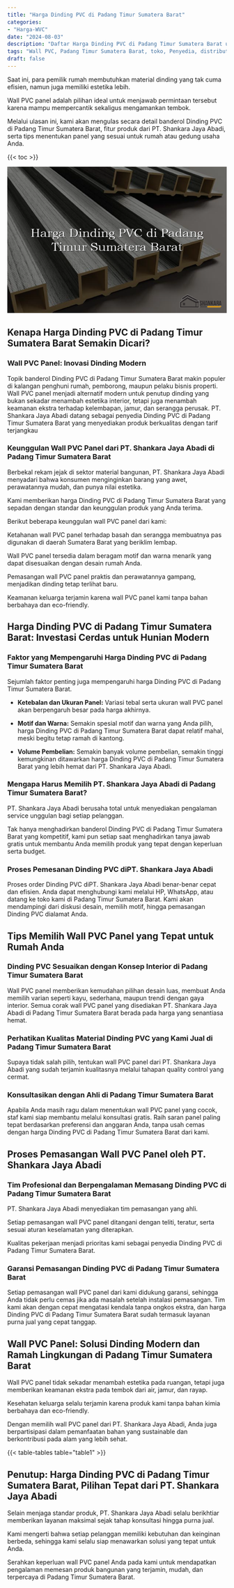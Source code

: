 ```yaml
---
title: "Harga Dinding PVC di Padang Timur Sumatera Barat"
categories: 
- "Harga-WVC"
date: "2024-08-03"
description: "Daftar Harga Dinding PVC di Padang Timur Sumatera Barat untuk hunian, kantor, serta ritel. Produk unggulan, variasi motif, variasi warna menarik, dengan layanan instalasi oleh tenaga ahli profesional serta garansi resmi!|Servis distribusi Dinding PVC di Padang Timur Sumatera Barat bagi keperluan tempat tinggal, perkantoran, maupun toko, dengan produk unggulan dan instalasi oleh teknisi berpengalaman serta garansi resmi.|Pilihan Dinding PVC di Padang Timur Sumatera Barat yang terbukti untuk tempat tinggal, kantor, dan ritel, dengan panel berkualitas dan pemasangan dikerjakan oleh tenaga ahli ahli serta kepastian resmi.|Penyediaan Dinding PVC di Padang Timur Sumatera Barat untuk rumah, office, serta toko, beserta panel terbaik dan pemasangan ditangani oleh tim ahli, dilengkapi beserta garansi resmi.}"
tags: "Wall PVC, Padang Timur Sumatera Barat, toko, Penyedia, distributor"
draft: false
---
```


Saat ini, para pemilik rumah membutuhkan material dinding yang tak cuma efisien, namun juga memiliki estetika lebih.

Wall PVC panel adalah pilihan ideal untuk menjawab permintaan tersebut karena mampu mempercantik sekaligus mengamankan tembok.

Melalui ulasan ini, kami akan mengulas secara detail banderol Dinding PVC di Padang Timur Sumatera Barat, fitur produk dari PT. Shankara Jaya Abadi, serta tips menentukan panel yang sesuai untuk rumah atau gedung usaha Anda.

{{< toc >}}

![Harga Dinding PVC di Padang Timur Sumatera Barat](/images/Harga-WVC/Harga-Dinding-PVC-di-Padang-Timur-Sumatera-Barat.png)


## Kenapa Harga Dinding PVC di Padang Timur Sumatera Barat Semakin Dicari?

### Wall PVC Panel: Inovasi Dinding Modern

Topik banderol Dinding PVC di Padang Timur Sumatera Barat makin populer di kalangan penghuni rumah, pemborong, maupun pelaku bisnis properti. Wall PVC panel menjadi alternatif modern untuk penutup dinding yang bukan sekadar menambah estetika interior, tetapi juga menambah keamanan ekstra terhadap kelembapan, jamur, dan serangga perusak. PT. Shankara Jaya Abadi datang sebagai penyedia Dinding PVC di Padang Timur Sumatera Barat yang menyediakan produk berkualitas dengan tarif terjangkau

### Keunggulan Wall PVC Panel dari PT. Shankara Jaya Abadi di Padang Timur Sumatera Barat

Berbekal rekam jejak di sektor material bangunan, PT. Shankara Jaya Abadi menyadari bahwa konsumen menginginkan barang yang awet, perawatannya mudah, dan punya nilai estetika.

Kami memberikan harga Dinding PVC di Padang Timur Sumatera Barat yang sepadan dengan standar dan keunggulan produk yang Anda terima.

Berikut beberapa keunggulan wall PVC panel dari kami:

Ketahanan wall PVC panel terhadap basah dan serangga membuatnya pas digunakan di daerah Sumatera Barat yang beriklim lembap.

Wall PVC panel tersedia dalam beragam motif dan warna menarik yang dapat disesuaikan dengan desain rumah Anda.

Pemasangan wall PVC panel praktis dan perawatannya gampang, menjadikan dinding tetap terlihat baru.

Keamanan keluarga terjamin karena wall PVC panel kami tanpa bahan berbahaya dan eco-friendly.

## Harga Dinding PVC di Padang Timur Sumatera Barat: Investasi Cerdas untuk Hunian Modern

### Faktor yang Mempengaruhi Harga Dinding PVC di Padang Timur Sumatera Barat

Sejumlah faktor penting juga mempengaruhi harga Dinding PVC di Padang Timur Sumatera Barat.

- **Ketebalan dan Ukuran Panel:** Variasi tebal serta ukuran wall PVC panel akan berpengaruh besar pada harga akhirnya.

- **Motif dan Warna:** Semakin spesial motif dan warna yang Anda pilih, harga Dinding PVC di Padang Timur Sumatera Barat dapat relatif mahal, meski begitu tetap ramah di kantong.

- **Volume Pembelian:** Semakin banyak volume pembelian, semakin tinggi kemungkinan ditawarkan harga Dinding PVC di Padang Timur Sumatera Barat yang lebih hemat dari PT. Shankara Jaya Abadi.

### Mengapa Harus Memilih PT. Shankara Jaya Abadi di Padang Timur Sumatera Barat?

PT. Shankara Jaya Abadi berusaha total untuk menyediakan pengalaman service unggulan bagi setiap pelanggan.

Tak hanya menghadirkan banderol Dinding PVC di Padang Timur Sumatera Barat yang kompetitif, kami pun setiap saat menghadirkan tanya jawab gratis untuk membantu Anda memilih produk yang tepat dengan keperluan serta budget.

### Proses Pemesanan Dinding PVC diPT. Shankara Jaya Abadi

Proses order Dinding PVC diPT. Shankara Jaya Abadi benar-benar cepat dan efisien. Anda dapat menghubungi kami melalui HP, WhatsApp, atau datang ke toko kami di Padang Timur Sumatera Barat. Kami akan mendampingi dari diskusi desain, memilih motif, hingga pemasangan Dinding PVC dialamat Anda.

## Tips Memilih Wall PVC Panel yang Tepat untuk Rumah Anda

### Dinding PVC Sesuaikan dengan Konsep Interior di Padang Timur Sumatera Barat

Wall PVC panel memberikan kemudahan pilihan desain luas, membuat Anda memilih varian seperti kayu, sederhana, maupun trendi dengan gaya interior. Semua corak wall PVC panel yang disediakan PT. Shankara Jaya Abadi di Padang Timur Sumatera Barat berada pada harga yang senantiasa hemat.

### Perhatikan Kualitas Material Dinding PVC yang Kami Jual di Padang Timur Sumatera Barat

Supaya tidak salah pilih, tentukan wall PVC panel dari PT. Shankara Jaya Abadi yang sudah terjamin kualitasnya melalui tahapan quality control yang cermat.

### Konsultasikan dengan Ahli di Padang Timur Sumatera Barat

Apabila Anda masih ragu dalam menentukan wall PVC panel yang cocok, staf kami siap membantu melalui konsultasi gratis. Raih saran panel paling tepat berdasarkan preferensi dan anggaran Anda, tanpa usah cemas dengan harga Dinding PVC di Padang Timur Sumatera Barat dari kami.

## Proses Pemasangan Wall PVC Panel oleh PT. Shankara Jaya Abadi

### Tim Profesional dan Berpengalaman Memasang Dinding PVC di Padang Timur Sumatera Barat

PT. Shankara Jaya Abadi menyediakan tim pemasangan yang ahli.

Setiap pemasangan wall PVC panel ditangani dengan teliti, teratur, serta sesuai aturan keselamatan yang diterapkan.

Kualitas pekerjaan menjadi prioritas kami sebagai penyedia Dinding PVC di Padang Timur Sumatera Barat.

### Garansi Pemasangan Dinding PVC di Padang Timur Sumatera Barat

Setiap pemasangan wall PVC panel dari kami didukung garansi, sehingga Anda tidak perlu cemas jika ada masalah setelah instalasi pemasangan. Tim kami akan dengan cepat mengatasi kendala tanpa ongkos ekstra, dan harga Dinding PVC di Padang Timur Sumatera Barat sudah termasuk layanan purna jual yang cepat tanggap.

## Wall PVC Panel: Solusi Dinding Modern dan Ramah Lingkungan di Padang Timur Sumatera Barat

Wall PVC panel tidak sekadar menambah estetika pada ruangan, tetapi juga memberikan keamanan ekstra pada tembok dari air, jamur, dan rayap.

Kesehatan keluarga selalu terjamin karena produk kami tanpa bahan kimia berbahaya dan eco-friendly.

Dengan memilih wall PVC panel dari PT. Shankara Jaya Abadi, Anda juga berpartisipasi dalam pemanfaatan bahan yang sustainable dan berkontribusi pada alam yang lebih sehat.

{{< table-tables table="table1" >}}

## Penutup: Harga Dinding PVC di Padang Timur Sumatera Barat, Pilihan Tepat dari PT. Shankara Jaya Abadi

Selain menjaga standar produk, PT. Shankara Jaya Abadi selalu berikhtiar memberikan layanan maksimal sejak tahap konsultasi hingga purna jual.

Kami mengerti bahwa setiap pelanggan memiliki kebutuhan dan keinginan berbeda, sehingga kami selalu siap menawarkan solusi yang tepat untuk Anda.

Serahkan keperluan wall PVC panel Anda pada kami untuk mendapatkan pengalaman memesan produk bangunan yang terjamin, mudah, dan terpercaya di Padang Timur Sumatera Barat.